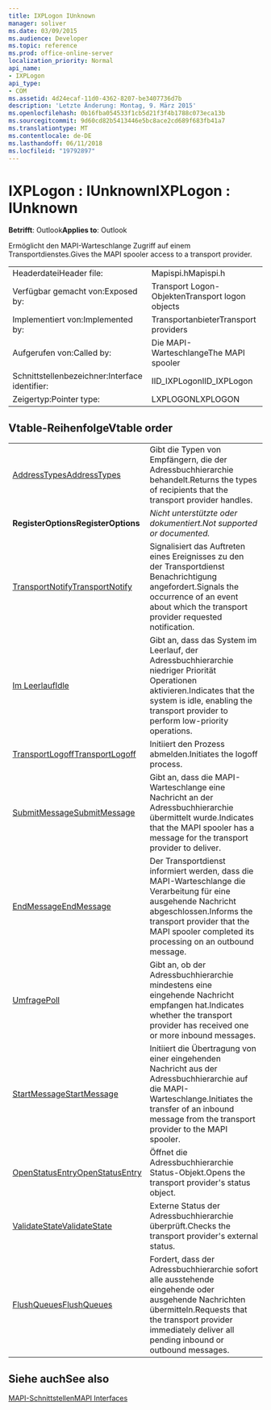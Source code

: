 ```yaml
---
title: IXPLogon IUnknown
manager: soliver
ms.date: 03/09/2015
ms.audience: Developer
ms.topic: reference
ms.prod: office-online-server
localization_priority: Normal
api_name:
- IXPLogon
api_type:
- COM
ms.assetid: 4d24ecaf-11d0-4362-8207-be3407736d7b
description: 'Letzte Änderung: Montag, 9. März 2015'
ms.openlocfilehash: 0b16fba054533f1cb5d21f3f4b1788c073eca13b
ms.sourcegitcommit: 9d60cd82b5413446e5bc8ace2cd689f683fb41a7
ms.translationtype: MT
ms.contentlocale: de-DE
ms.lasthandoff: 06/11/2018
ms.locfileid: "19792897"
---
```

# <a name="ixplogon--iunknown"></a><span data-ttu-id="d6172-103">IXPLogon : IUnknown</span><span class="sxs-lookup"><span data-stu-id="d6172-103">IXPLogon : IUnknown</span></span>

  
  
<span data-ttu-id="d6172-104">**Betrifft**: Outlook</span><span class="sxs-lookup"><span data-stu-id="d6172-104">**Applies to**: Outlook</span></span> 
  
<span data-ttu-id="d6172-105">Ermöglicht den MAPI-Warteschlange Zugriff auf einem Transportdienstes.</span><span class="sxs-lookup"><span data-stu-id="d6172-105">Gives the MAPI spooler access to a transport provider.</span></span> 
  
|||
|:-----|:-----|
|<span data-ttu-id="d6172-106">Headerdatei</span><span class="sxs-lookup"><span data-stu-id="d6172-106">Header file:</span></span>  <br/> |<span data-ttu-id="d6172-107">Mapispi.h</span><span class="sxs-lookup"><span data-stu-id="d6172-107">Mapispi.h</span></span>  <br/> |
|<span data-ttu-id="d6172-108">Verfügbar gemacht von:</span><span class="sxs-lookup"><span data-stu-id="d6172-108">Exposed by:</span></span>  <br/> |<span data-ttu-id="d6172-109">Transport Logon-Objekten</span><span class="sxs-lookup"><span data-stu-id="d6172-109">Transport logon objects</span></span>  <br/> |
|<span data-ttu-id="d6172-110">Implementiert von:</span><span class="sxs-lookup"><span data-stu-id="d6172-110">Implemented by:</span></span>  <br/> |<span data-ttu-id="d6172-111">Transportanbieter</span><span class="sxs-lookup"><span data-stu-id="d6172-111">Transport providers</span></span>  <br/> |
|<span data-ttu-id="d6172-112">Aufgerufen von:</span><span class="sxs-lookup"><span data-stu-id="d6172-112">Called by:</span></span>  <br/> |<span data-ttu-id="d6172-113">Die MAPI-Warteschlange</span><span class="sxs-lookup"><span data-stu-id="d6172-113">The MAPI spooler</span></span>  <br/> |
|<span data-ttu-id="d6172-114">Schnittstellenbezeichner:</span><span class="sxs-lookup"><span data-stu-id="d6172-114">Interface identifier:</span></span>  <br/> |<span data-ttu-id="d6172-115">IID_IXPLogon</span><span class="sxs-lookup"><span data-stu-id="d6172-115">IID_IXPLogon</span></span>  <br/> |
|<span data-ttu-id="d6172-116">Zeigertyp:</span><span class="sxs-lookup"><span data-stu-id="d6172-116">Pointer type:</span></span>  <br/> |<span data-ttu-id="d6172-117">LXPLOGON</span><span class="sxs-lookup"><span data-stu-id="d6172-117">LXPLOGON</span></span>  <br/> |
   
## <a name="vtable-order"></a><span data-ttu-id="d6172-118">Vtable-Reihenfolge</span><span class="sxs-lookup"><span data-stu-id="d6172-118">Vtable order</span></span>

|||
|:-----|:-----|
|[<span data-ttu-id="d6172-119">AddressTypes</span><span class="sxs-lookup"><span data-stu-id="d6172-119">AddressTypes</span></span>](ixplogon-addresstypes.md) <br/> |<span data-ttu-id="d6172-120">Gibt die Typen von Empfängern, die der Adressbuchhierarchie behandelt.</span><span class="sxs-lookup"><span data-stu-id="d6172-120">Returns the types of recipients that the transport provider handles.</span></span>  <br/> |
|<span data-ttu-id="d6172-121">**RegisterOptions**</span><span class="sxs-lookup"><span data-stu-id="d6172-121">**RegisterOptions**</span></span> <br/> | <span data-ttu-id="d6172-122">*Nicht unterstützte oder dokumentiert.*</span><span class="sxs-lookup"><span data-stu-id="d6172-122">*Not supported or documented.*</span></span>  <br/> |
|[<span data-ttu-id="d6172-123">TransportNotify</span><span class="sxs-lookup"><span data-stu-id="d6172-123">TransportNotify</span></span>](ixplogon-transportnotify.md) <br/> |<span data-ttu-id="d6172-124">Signalisiert das Auftreten eines Ereignisses zu den der Transportdienst Benachrichtigung angefordert.</span><span class="sxs-lookup"><span data-stu-id="d6172-124">Signals the occurrence of an event about which the transport provider requested notification.</span></span>  <br/> |
|[<span data-ttu-id="d6172-125">Im Leerlauf</span><span class="sxs-lookup"><span data-stu-id="d6172-125">Idle</span></span>](ixplogon-idle.md) <br/> |<span data-ttu-id="d6172-126">Gibt an, dass das System im Leerlauf, der Adressbuchhierarchie niedriger Priorität Operationen aktivieren.</span><span class="sxs-lookup"><span data-stu-id="d6172-126">Indicates that the system is idle, enabling the transport provider to perform low-priority operations.</span></span>  <br/> |
|[<span data-ttu-id="d6172-127">TransportLogoff</span><span class="sxs-lookup"><span data-stu-id="d6172-127">TransportLogoff</span></span>](ixplogon-transportlogoff.md) <br/> |<span data-ttu-id="d6172-128">Initiiert den Prozess abmelden.</span><span class="sxs-lookup"><span data-stu-id="d6172-128">Initiates the logoff process.</span></span>  <br/> |
|[<span data-ttu-id="d6172-129">SubmitMessage</span><span class="sxs-lookup"><span data-stu-id="d6172-129">SubmitMessage</span></span>](ixplogon-submitmessage.md) <br/> |<span data-ttu-id="d6172-130">Gibt an, dass die MAPI-Warteschlange eine Nachricht an der Adressbuchhierarchie übermittelt wurde.</span><span class="sxs-lookup"><span data-stu-id="d6172-130">Indicates that the MAPI spooler has a message for the transport provider to deliver.</span></span>  <br/> |
|[<span data-ttu-id="d6172-131">EndMessage</span><span class="sxs-lookup"><span data-stu-id="d6172-131">EndMessage</span></span>](ixplogon-endmessage.md) <br/> |<span data-ttu-id="d6172-132">Der Transportdienst informiert werden, dass die MAPI-Warteschlange die Verarbeitung für eine ausgehende Nachricht abgeschlossen.</span><span class="sxs-lookup"><span data-stu-id="d6172-132">Informs the transport provider that the MAPI spooler completed its processing on an outbound message.</span></span>  <br/> |
|[<span data-ttu-id="d6172-133">Umfrage</span><span class="sxs-lookup"><span data-stu-id="d6172-133">Poll</span></span>](ixplogon-poll.md) <br/> |<span data-ttu-id="d6172-134">Gibt an, ob der Adressbuchhierarchie mindestens eine eingehende Nachricht empfangen hat.</span><span class="sxs-lookup"><span data-stu-id="d6172-134">Indicates whether the transport provider has received one or more inbound messages.</span></span>  <br/> |
|[<span data-ttu-id="d6172-135">StartMessage</span><span class="sxs-lookup"><span data-stu-id="d6172-135">StartMessage</span></span>](ixplogon-startmessage.md) <br/> |<span data-ttu-id="d6172-136">Initiiert die Übertragung von einer eingehenden Nachricht aus der Adressbuchhierarchie auf die MAPI-Warteschlange.</span><span class="sxs-lookup"><span data-stu-id="d6172-136">Initiates the transfer of an inbound message from the transport provider to the MAPI spooler.</span></span>  <br/> |
|[<span data-ttu-id="d6172-137">OpenStatusEntry</span><span class="sxs-lookup"><span data-stu-id="d6172-137">OpenStatusEntry</span></span>](ixplogon-openstatusentry.md) <br/> |<span data-ttu-id="d6172-138">Öffnet die Adressbuchhierarchie Status-Objekt.</span><span class="sxs-lookup"><span data-stu-id="d6172-138">Opens the transport provider's status object.</span></span>  <br/> |
|[<span data-ttu-id="d6172-139">ValidateState</span><span class="sxs-lookup"><span data-stu-id="d6172-139">ValidateState</span></span>](ixplogon-validatestate.md) <br/> |<span data-ttu-id="d6172-140">Externe Status der Adressbuchhierarchie überprüft.</span><span class="sxs-lookup"><span data-stu-id="d6172-140">Checks the transport provider's external status.</span></span>  <br/> |
|[<span data-ttu-id="d6172-141">FlushQueues</span><span class="sxs-lookup"><span data-stu-id="d6172-141">FlushQueues</span></span>](ixplogon-flushqueues.md) <br/> |<span data-ttu-id="d6172-142">Fordert, dass der Adressbuchhierarchie sofort alle ausstehende eingehende oder ausgehende Nachrichten übermitteln.</span><span class="sxs-lookup"><span data-stu-id="d6172-142">Requests that the transport provider immediately deliver all pending inbound or outbound messages.</span></span>  <br/> |
   
## <a name="see-also"></a><span data-ttu-id="d6172-143">Siehe auch</span><span class="sxs-lookup"><span data-stu-id="d6172-143">See also</span></span>



[<span data-ttu-id="d6172-144">MAPI-Schnittstellen</span><span class="sxs-lookup"><span data-stu-id="d6172-144">MAPI Interfaces</span></span>](mapi-interfaces.md)

